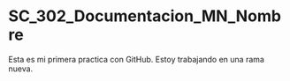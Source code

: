 # SC_302_Documentacion_MN_Nombre
Esta es mi primera practica con GitHub.
Estoy trabajando en una rama nueva.
